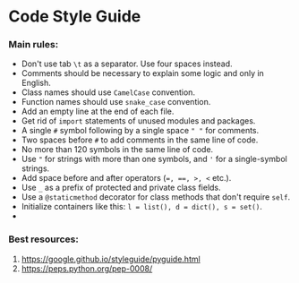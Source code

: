 # Code Style Guide

### Main rules:
- Don't use tab `\t` as a separator. Use four spaces instead.
- Comments should be necessary to explain some logic and only in English.
- Class names should use `CamelCase` convention.
- Function names should use `snake_case` convention.
- Add an empty line at the end of each file.
- Get rid of `import` statements of unused modules and packages.
- A single `#` symbol following by a single space `" "` for comments.
- Two spaces before `#` to add comments in the same line of code.
- No more than 120 symbols in the same line of code.
- Use `"` for strings with more than one symbols, and `'` for a single-symbol strings.
- Add space before and after operators (`=, ==, >, <` etc.).
- Use `_` as a prefix of protected and private class fields.
- Use a `@staticmethod` decorator for class methods that don't require `self`.
- Initialize containers like this: `l = list(), d = dict(), s = set()`.
- 

### Best resources:
1. https://google.github.io/styleguide/pyguide.html
2. https://peps.python.org/pep-0008/
